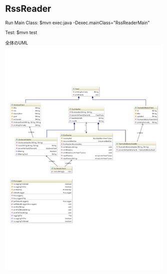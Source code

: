 # RssReader

Run Main Class:
$mvn exec:java -Dexec.mainClass="RssReaderMain" 

Test:
$mvn test

全体のUML
![alt tag](https://github.com//GregYeo/RssReader/blob/master/document/RssReaderUML.jpg?raw=true)

